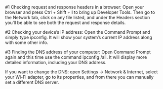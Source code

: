 #1 Checking request and response headers in a browser:
Open your browser and press Ctrl + Shift + I to bring up Developer Tools. Then go to the Network tab, click on any file listed, and under the Headers section you’ll be able to see both the request and response details.

#2 Checking your device’s IP address:
Open the Command Prompt and simply type ipconfig. It will show your system’s current IP address along with some other info.

#3 Finding the DNS address of your computer:
Open Command Prompt again and this time use the command ipconfig /all. It will display more detailed information, including your DNS address.

If you want to change the DNS: open Settings → Network & Internet, select your Wi-Fi adapter, go to its properties, and from there you can manually set a different DNS server.
